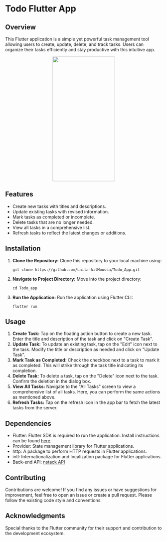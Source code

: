 # Todo Flutter App

## Overview
This Flutter application is a simple yet powerful task management tool allowing users to create, update, delete, and track tasks. Users can organize their tasks efficiently and stay productive with this intuitive app.

<p align="center">
<img src="Todo_App.gif" width="200" height="400" />
</p>

## Features
- Create new tasks with titles and descriptions.
- Update existing tasks with revised information.
- Mark tasks as completed or incomplete.
- Delete tasks that are no longer needed.
- View all tasks in a comprehensive list.
- Refresh tasks to reflect the latest changes or additions.

## Installation
1. **Clone the Repository:** Clone this repository to your local machine using:
   ```
   git clone https://github.com/Laila-AitMoussa/Todo_App.git
   ```
   
2. **Navigate to Project Directory:** Move into the project directory:
   ```
   cd Todo_app
   ```

3. **Run the Application:** Run the application using Flutter CLI:
   ```
   flutter run
   ```

## Usage
1. **Create Task:** Tap on the floating action button to create a new task. Enter the title and description of the task and click on "Create Task".
2. **Update Task:** To update an existing task, tap on the "Edit" icon next to the task. Modify the title or description as needed and click on "Update Task".
3. **Mark Task as Completed:** Check the checkbox next to a task to mark it as completed. This will strike through the task title indicating its completion.
4. **Delete Task:** To delete a task, tap on the "Delete" icon next to the task. Confirm the deletion in the dialog box.
5. **View All Tasks:** Navigate to the "All Tasks" screen to view a comprehensive list of all tasks. Here, you can perform the same actions as mentioned above.
6. **Refresh Tasks:** Tap on the refresh icon in the app bar to fetch the latest tasks from the server.

## Dependencies
- Flutter: Flutter SDK is required to run the application. Install instructions can be found [here](https://flutter.dev/docs/get-started/install).
- Provider: State management library for Flutter applications.
- http: A package to perform HTTP requests in Flutter applications.
- intl: Internationalization and localization package for Flutter applications.
- Back-end API: [nstack API](https://api.nstack.in/)

## Contributing
Contributions are welcome! If you find any issues or have suggestions for improvement, feel free to open an issue or create a pull request. Please follow the existing code style and conventions.

## Acknowledgments
Special thanks to the Flutter community for their support and contribution to the development ecosystem.
